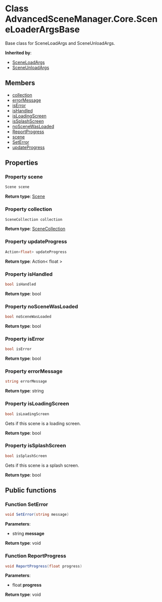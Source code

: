 <a id="Core.SceneLoaderArgsBase"></a>
# Class AdvancedSceneManager.Core.SceneLoaderArgsBase






Base class for SceneLoadArgs and SceneUnloadArgs.



**Inherited by**:

* [SceneLoadArgs](Core.SceneLoadArgs.md#Core.SceneLoadArgs)
* [SceneUnloadArgs](Core.SceneUnloadArgs.md#Core.SceneUnloadArgs)

## Members

* [collection](Core.SceneLoaderArgsBase.md#Core.SceneLoaderArgsBase_1a8f37d8ba65df9a35efdeaf4d88836bd4)
* [errorMessage](Core.SceneLoaderArgsBase.md#Core.SceneLoaderArgsBase_1a32043bc6317af6794636564ed350eddf)
* [isError](Core.SceneLoaderArgsBase.md#Core.SceneLoaderArgsBase_1a02ffdeaf3e76884062132ac76274ca2e)
* [isHandled](Core.SceneLoaderArgsBase.md#Core.SceneLoaderArgsBase_1a9c086187fe3b8c6ea1aba8d457270940)
* [isLoadingScreen](Core.SceneLoaderArgsBase.md#Core.SceneLoaderArgsBase_1a227613a11e9788e750ba32e1fbacdf38)
* [isSplashScreen](Core.SceneLoaderArgsBase.md#Core.SceneLoaderArgsBase_1a3d0315d738e1fa083aee31d580b45a23)
* [noSceneWasLoaded](Core.SceneLoaderArgsBase.md#Core.SceneLoaderArgsBase_1addfdac8d287a7d172bbfc8ffffae0fb9)
* [ReportProgress](Core.SceneLoaderArgsBase.md#Core.SceneLoaderArgsBase_1a8e46f6286acaf09b5d3719fe324ae347)
* [scene](Core.SceneLoaderArgsBase.md#Core.SceneLoaderArgsBase_1a316ef80f2dad1200569390e1dc3ce5e8)
* [SetError](Core.SceneLoaderArgsBase.md#Core.SceneLoaderArgsBase_1aa11bf6efa4edb2953193bb2209e800db)
* [updateProgress](Core.SceneLoaderArgsBase.md#Core.SceneLoaderArgsBase_1a1f22acb048748bc407d58363a5e6e9b8)

## Properties

<a id="Core.SceneLoaderArgsBase_1a316ef80f2dad1200569390e1dc3ce5e8"></a>
### Property scene





```csharp
Scene scene
```







**Return type**: [Scene](Models.Scene.md#Models.Scene)





<a id="Core.SceneLoaderArgsBase_1a8f37d8ba65df9a35efdeaf4d88836bd4"></a>
### Property collection





```csharp
SceneCollection collection
```







**Return type**: [SceneCollection](Models.SceneCollection.md#Models.SceneCollection)





<a id="Core.SceneLoaderArgsBase_1a1f22acb048748bc407d58363a5e6e9b8"></a>
### Property updateProgress





```csharp
Action<float> updateProgress
```







**Return type**: Action< float >





<a id="Core.SceneLoaderArgsBase_1a9c086187fe3b8c6ea1aba8d457270940"></a>
### Property isHandled





```csharp
bool isHandled
```







**Return type**: bool





<a id="Core.SceneLoaderArgsBase_1addfdac8d287a7d172bbfc8ffffae0fb9"></a>
### Property noSceneWasLoaded





```csharp
bool noSceneWasLoaded
```







**Return type**: bool





<a id="Core.SceneLoaderArgsBase_1a02ffdeaf3e76884062132ac76274ca2e"></a>
### Property isError





```csharp
bool isError
```







**Return type**: bool





<a id="Core.SceneLoaderArgsBase_1a32043bc6317af6794636564ed350eddf"></a>
### Property errorMessage





```csharp
string errorMessage
```







**Return type**: string





<a id="Core.SceneLoaderArgsBase_1a227613a11e9788e750ba32e1fbacdf38"></a>
### Property isLoadingScreen





```csharp
bool isLoadingScreen
```

Gets if this scene is a loading screen.





**Return type**: bool





<a id="Core.SceneLoaderArgsBase_1a3d0315d738e1fa083aee31d580b45a23"></a>
### Property isSplashScreen





```csharp
bool isSplashScreen
```

Gets if this scene is a splash screen.





**Return type**: bool





## Public functions

<a id="Core.SceneLoaderArgsBase_1aa11bf6efa4edb2953193bb2209e800db"></a>
### Function SetError



```csharp
void SetError(string message)
```







**Parameters**:

* string **message**

**Return type**: void





<a id="Core.SceneLoaderArgsBase_1a8e46f6286acaf09b5d3719fe324ae347"></a>
### Function ReportProgress



```csharp
void ReportProgress(float progress)
```







**Parameters**:

* float **progress**

**Return type**: void






[static]: https://img.shields.io/badge/-static-lightgrey (static)



